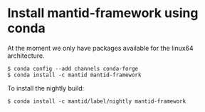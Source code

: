 
# Install mantid-framework using conda

At the moment we only have packages available for the linux64 architecture.

```
$ conda config --add channels conda-forge
$ conda install -c mantid mantid-framework
```

To install the nightly build:
```
$ conda install -c mantid/label/nightly mantid-framework
```
